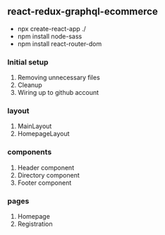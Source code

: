 ## react-redux-graphql-ecommerce

- npx create-react-app ./
- npm install node-sass
- npm install react-router-dom

### Initial setup

1. Removing unnecessary files
2. Cleanup
3. Wiring up to github account

### layout

1. MainLayout
2. HomepageLayout

### components

1. Header component
2. Directory component
3. Footer component

### pages

1. Homepage
2. Registration
